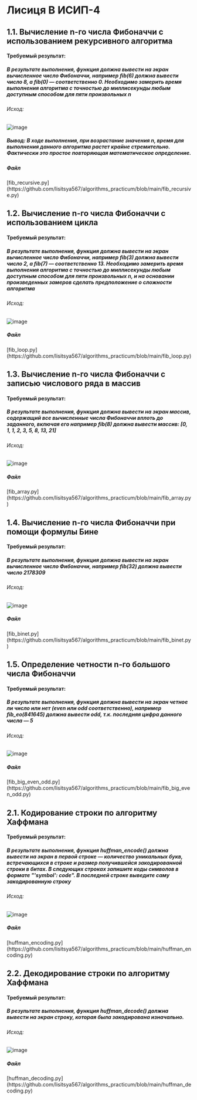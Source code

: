 <h1>Лисиця В ИСИП-4</h1>
<h2>1.1. Вычисление n-го числа Фибоначчи с использованием рекурсивного алгоритма</h2> 

<h4>Требуемый результат:</h4>
<h5>В результате выполнения, функция должна вывести на экран вычисленное число Фибоначчи, например fib(6) должна вывести число 8, а fib(0) — соответственно 0.
Необходимо замерить время выполнения алгоритма с точностью до миллисекунды любым доступным способом для пяти произвольных n</h5>
<h6>Исход:</h6>

![image](https://github.com/user-attachments/assets/b261cd7b-c0aa-464c-a47e-f85691753b2e)

<h5>Вывод: В ходе выполнения, при возрастание значения n, время для выполнения данного алгоритма растет крайне стремительно. Фактически это простое повторяющая математическое определение.</h5> 

<h5>Файл</h5>
[fib_recursive.py](https://github.com/lisitsya567/algorithms_practicum/blob/main/fib_recursive.py)


<h2>1.2. Вычисление n-го числа Фибоначчи с использованием цикла</h2>
<h4>Требуемый результат:</h4>
<h5>В результате выполнения, функция должна вывести на экран вычисленное число Фибоначчи, например fib(3) должна вывести число 2, а fib(7) — соответственно 13.
Необходимо замерить время выполнения алгоритма с точностью до миллисекунды любым доступным способом для пяти произвольных n, и на основании произведенных замеров сделать предположение о сложности алгоритма</h5>
<h6>Исход:</h6>

![image](https://github.com/user-attachments/assets/4dab6603-d4ba-4cd6-8d51-268dc3172bf7)

<h5>Файл</h5>
[fib_loop.py](https://github.com/lisitsya567/algorithms_practicum/blob/main/fib_loop.py)

<h2>1.3. Вычисление n-го числа Фибоначчи с записью числового ряда в массив</h2>
<h4>Требуемый результат:</h4>
<h5>В результате выполнения, функция должна вывести на экран массив, содержащий все вычисленные числа Фибоначчи вплоть до заданного, включая его например fib(8) должна вывести массив: [0, 1, 1, 2, 3, 5, 8, 13, 21]</h5>
<h6>Исход:</h6>

![image](https://github.com/user-attachments/assets/ca013386-a890-4f39-b17b-c8ddc1a8bc62)

<h5>Файл</h5>
[fib_array.py](https://github.com/lisitsya567/algorithms_practicum/blob/main/fib_array.py)

<h2>1.4. Вычисление n-го числа Фибоначчи при помощи формулы Бине</h2>
<h4>Требуемый результат:</h4>
<h5>В результате выполнения, функция должна вывести на экран вычисленное число Фибоначчи, например fib(32) должна вывести число 2178309</h5>
<h6>Исход:</h6>

![image](https://github.com/user-attachments/assets/725248d8-a086-4e9f-b359-94ed61d10382)

<h5>Файл</h5>
[fib_binet.py](https://github.com/lisitsya567/algorithms_practicum/blob/main/fib_binet.py)

<h2>1.5. Определение четности n-го большого числа Фибоначчи</h2>
<h4>Требуемый результат:</h4>
<h5>В результате выполнения, функция должна вывести на экран четное ли число или нет (even или odd соответственно), например fib_eo(841645) должна вывести odd, т.к. последняя цифра данного числа — 5</h5>
<h6>Исход:</h6>

![image](https://github.com/user-attachments/assets/10270104-a558-4a4f-ab11-aa772b3ae7df)

<h5>Файл</h5>
[fib_big_even_odd.py](https://github.com/lisitsya567/algorithms_practicum/blob/main/fib_big_even_odd.py)

<h2>2.1. Кодирование строки по алгоритму Хаффмана</h2>
<h4>Требуемый результат:</h4>
<h5>В результате выполнения, функция huffman_encode() должна вывести на экран в первой строке — количество уникальных букв, встречающихся в строке и размер получившейся закодированной строки в битах. В следующих строках запишите коды символов в формате "'symbol': code". В последней строке выведите саму закодированную строку</h5>
<h6>Исход:</h6>

![image](https://github.com/user-attachments/assets/2a96fdea-1b5d-49b3-b220-443fa806112e)

<h5>Файл</h5>
[huffman_encoding.py](https://github.com/lisitsya567/algorithms_practicum/blob/main/huffman_encoding.py)

<h2>2.2. Декодирование строки по алгоритму Хаффмана</h2>
<h4>Требуемый результат:</h4>
<h5>В результате выполнения, функция huffman_decode() должна вывести на экран строку, которая была закодирована изначально.</h5>
<h6>Исход:</h6>

![image](https://github.com/user-attachments/assets/8fd71ef7-42d7-4acd-8b93-69183cb2946f)

<h5>Файл</h5>
[huffman_decoding.py](https://github.com/lisitsya567/algorithms_practicum/blob/main/huffman_decoding.py)





